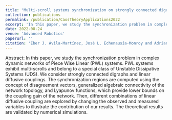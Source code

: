 ```yaml
---
title: "Multi-scroll systems synchronization on strongly connected digraphs"
collection: publications
permalink: /publication/CaosTheoryApplications2022
excerpt: 'In this paper, we study the synchronization problem in complex dynamic networks of Piece Wise Linear (PWL) systems. PWL systems exhibit multi-scrolls and belong to a special class of Unstable Dissipative Systems (UDS). We consider strongly connected digraphs and linear diffusive couplings. The synchronization regions are computed using the concept of disagreement vectors, generalized algebraic connectivity of the network topology, and Lyapunov functions, which provide lower bounds on the coupling gain of the network. Then, different combinations of linear diffusive coupling are explored by changing the observed and measured variables to illustrate the contribution of our results. The theoretical results are validated by numerical simulations.'
date: 2022-08-24
venue: 'Advanced Robotics'
paperurl: ''
citation: 'Eber J. Ávila-Martínez, José L. Echenausía-Monroy and Adriana Ruiz-Silva. (2022). &quot;Multi-scroll systems synchronization on strongly connected digraphs; <i>Chaos Theory and Applications</i>.'
---
```

Abstract: In this paper, we study the synchronization problem in complex dynamic networks of Piece Wise Linear (PWL) systems. PWL systems exhibit multi-scrolls and belong to a special class of Unstable Dissipative Systems (UDS). We consider strongly connected digraphs and linear diffusive couplings. The synchronization regions are computed using the concept of disagreement vectors, generalized algebraic connectivity of the network topology, and Lyapunov functions, which provide lower bounds on the coupling gain of the network. Then, different combinations of linear diffusive coupling are explored by changing the observed and measured variables to illustrate the contribution of our results. The theoretical results are validated by numerical simulations.
